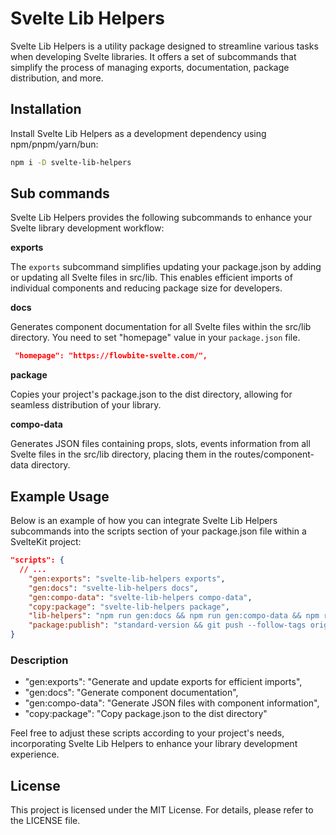 # Svelte Lib Helpers

Svelte Lib Helpers is a utility package designed to streamline various tasks when developing Svelte libraries. It offers a set of subcommands that simplify the process of managing exports, documentation, package distribution, and more.

## Installation

Install Svelte Lib Helpers as a development dependency using npm/pnpm/yarn/bun:

```sh
npm i -D svelte-lib-helpers
```

## Sub commands

Svelte Lib Helpers provides the following subcommands to enhance your Svelte library development workflow:

**exports**

The `exports` subcommand simplifies updating your package.json by adding or updating all Svelte files in src/lib. This enables efficient imports of individual components and reducing package size for developers.

**docs**

Generates component documentation for all Svelte files within the src/lib directory. 
You need to set "homepage" value in your `package.json` file.

```json
 "homepage": "https://flowbite-svelte.com/",
```

**package**

Copies your project's package.json to the dist directory, allowing for seamless distribution of your library.

**compo-data**

Generates JSON files containing props, slots, events information from all Svelte files in the src/lib directory, placing them in the routes/component-data directory.

## Example Usage

Below is an example of how you can integrate Svelte Lib Helpers subcommands into the scripts section of your package.json file within a SvelteKit project:

```json
"scripts": {
  // ...
    "gen:exports": "svelte-lib-helpers exports",
    "gen:docs": "svelte-lib-helpers docs",
    "gen:compo-data": "svelte-lib-helpers compo-data",
    "copy:package": "svelte-lib-helpers package",
    "lib-helpers": "npm run gen:docs && npm run gen:compo-data && npm run build && npm run gen:exports && npm run copy:package",
    "package:publish": "standard-version && git push --follow-tags origin main && npm run lib-helpers && npm publish"
}
```

### Description

- "gen:exports": "Generate and update exports for efficient imports",
- "gen:docs": "Generate component documentation",
- "gen:compo-data": "Generate JSON files with component information",
- "copy:package": "Copy package.json to the dist directory"

Feel free to adjust these scripts according to your project's needs, incorporating Svelte Lib Helpers to enhance your library development experience.

## License

This project is licensed under the MIT License. For details, please refer to the LICENSE file.